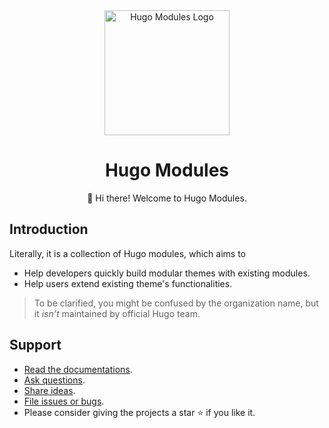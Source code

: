 <div align="center">
  <img src="https://avatars.githubusercontent.com/u/128204519?s=200" alt="Hugo Modules Logo" width="200" height="200">
  <h1>Hugo Modules</h1>
  <p>👏 Hi there! Welcome to Hugo Modules.</p>
</div>

## Introduction

Literally, it is a collection of Hugo modules, which aims to 

- Help developers quickly build modular themes with existing modules.
- Help users extend existing theme's functionalities.

> To be clarified, you might be confused by the organization name, but it _isn't_ maintained by official Hugo team.

## Support

- [Read the documentations](https://hugomods.com/).
- [Ask questions](https://github.com/orgs/hugomods/discussions/new?category=q-a).
- [Share ideas](https://github.com/orgs/hugomods/discussions/new?category=ideas).
- [File issues or bugs](https://github.com/orgs/hugomods/discussions/new?category=issues-and-bugs).
- Please consider giving the projects a star ⭐ if you like it.

<!--
## Pinned Projects

Please consider giving it a star ⭐ if you like the projects.

[![Hugo Search Module](https://github-readme-stats.vercel.app/api/pin/?username=hugomods&repo=search)](https://github.com/hugomods/search)
[![Hugo Docker Image](https://github-readme-stats.vercel.app/api/pin/?username=hugomods&repo=docker)](https://github.com/hugomods/docker)
[![Hugo HugoPress Module](https://github-readme-stats.vercel.app/api/pin/?username=hugomods&repo=hugopress)](https://github.com/hugomods/hugopress)
[![Hugo Bootstrap Module](https://github-readme-stats.vercel.app/api/pin/?username=hugomods&repo=bootstrap)](https://github.com/hugomods/bootstrap)
[![Hugo Icons Module](https://github-readme-stats.vercel.app/api/pin/?username=hugomods&repo=icons)](https://github.com/hugomods/icons)
[![Hugo PWA Module](https://github-readme-stats.vercel.app/api/pin/?username=hugomods&repo=pwa)](https://github.com/hugomods/pwa)
[![Hugo Images Module](https://github-readme-stats.vercel.app/api/pin/?username=hugomods&repo=images)](https://github.com/hugomods/images)
[![Hugo Shortcodes Module](https://github-readme-stats.vercel.app/api/pin/?username=hugomods&repo=shortcodes)](https://github.com/hugomods/shortcodes)
-->
